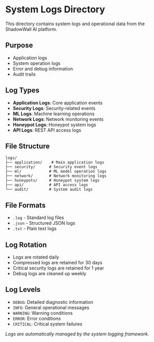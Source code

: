 # System Logs Directory

This directory contains system logs and operational data from the ShadowWall AI platform.

## Purpose
- Application logs
- System operation logs
- Error and debug information
- Audit trails

## Log Types
- **Application Logs**: Core application events
- **Security Logs**: Security-related events
- **ML Logs**: Machine learning operations
- **Network Logs**: Network monitoring events
- **Honeypot Logs**: Honeypot system logs
- **API Logs**: REST API access logs

## File Structure
```
logs/
├── application/    # Main application logs
├── security/      # Security event logs
├── ml/            # ML model operation logs
├── network/       # Network monitoring logs
├── honeypots/     # Honeypot system logs
├── api/           # API access logs
└── audit/         # System audit logs
```

## File Formats
- `.log` - Standard log files
- `.json` - Structured JSON logs
- `.txt` - Plain text logs

## Log Rotation
- Logs are rotated daily
- Compressed logs are retained for 30 days
- Critical security logs are retained for 1 year
- Debug logs are cleaned up weekly

## Log Levels
- `DEBUG`: Detailed diagnostic information
- `INFO`: General operational messages
- `WARNING`: Warning conditions
- `ERROR`: Error conditions
- `CRITICAL`: Critical system failures

*Logs are automatically managed by the system logging framework.*
